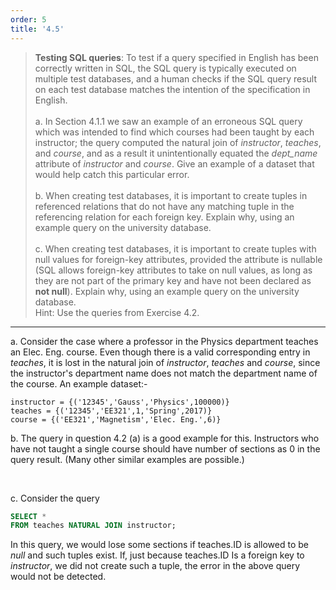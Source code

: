 ```yaml
---
order: 5
title: '4.5'
---
```

> **Testing SQL queries**: To test if a query specified in English has been
> correctly written in SQL, the SQL query is typically executed on multiple 
> test databases, and a human checks if the SQL query result on each test 
> database matches the intention of the specification in English. 
> <br> <br>
> a. In Section 4.1.1 we saw an example of an erroneous SQL query which 
> was intended to find which courses had been taught by each instructor; 
> the query computed the natural join of _instructor_, _teaches_, and _course_, 
> and as a result it unintentionally equated the _dept_name_ attribute of _instructor_
> and _course_. Give an example of a dataset that would help catch this particular
> error. 
> <br> <br>
> b. When creating test databases, it is important to create tuples in referenced relations
> that do not have any matching tuple in the referencing relation for each foreign key. 
> Explain why, using an example query on the university database. 
> <br><br>
> c. When creating test databases, it is important to create tuples with null values
> for foreign-key attributes, provided the attribute is nullable (SQL allows foreign-key
> attributes to take on null values, as long as they are not part of the primary key and have
> not been declared as **not null**). Explain why, using an example query on the university 
> database. 
> <br>
> Hint: Use the queries from Exercise 4.2. 

--------------------------------

a. Consider the case where a professor in the Physics department teaches an Elec. Eng. course. 
Even though there is a valid corresponding entry in _teaches_, it is lost in the natural join 
of _instructor_, _teaches_ and _course_, since the instructor's department name does not match
the department name of the course. An example dataset:- 

```
instructor = {('12345','Gauss','Physics',100000)}
teaches = {('12345','EE321',1,'Spring',2017)}
course = {('EE321','Magnetism','Elec. Eng.',6)}
```

b. The query in question 4.2 (a) is a good example for this. Instructors who have not taught
a single course should have number of sections as 0 in the query result. (Many other similar 
examples are possible.)

<br>

c. Consider the query 

```sql 
SELECT * 
FROM teaches NATURAL JOIN instructor;
```

In this query, we would lose some sections if teaches.ID is allowed to be _null_
and such tuples exist. If, just because teaches.ID Is a foreign key to _instructor_, we
did not create such a tuple, the error in the above query would not be detected. 
